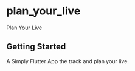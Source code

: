 # plan_your_live

Plan Your Live

## Getting Started

A Simply Flutter App the track and plan your live.